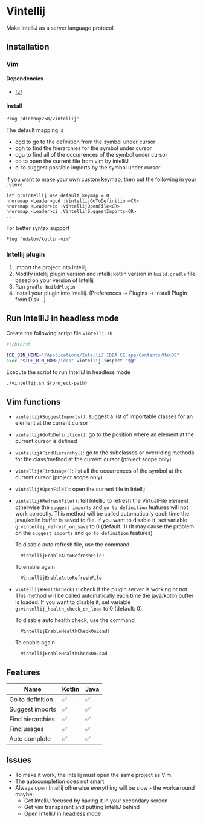 # Vintellij
Make IntelliJ as a server language protocol.

## Installation

### Vim

#### Dependencies
- [fzf](https://github.com/junegunn/fzf.vim)

#### Install

```
Plug 'dinhhuy258/vintellij'
```
The default mapping is
- <Leader>cgd to go to the definition from the symbol under cursor
- <Leader>cgh to find the hierarchies for the symbol under cursor
- <Leader>cgu to find all of the occurrences of the symbol under cursor
- <Leader>co to open the current file from vim by intelliJ
- <Leader>ci to suggest possible imports by the symbol under cursor

if you want to make your own custom keymap, then put the following in your `.vimrc`

```
let g:vintellij_use_default_keymap = 0
nnoremap <Leader>gcd :VintellijGoToDefinition<CR>
nnoremap <Leader>co :VintellijOpenFile<CR>
nnoremap <Leader>ci :VintellijSuggestImports<CR>
...
```

For better syntax support

```
Plug 'udalov/kotlin-vim'
```
### Intellij plugin

1. Import the project into Intellij
2. Modify intellij plugin version and intellij kotlin version in `build.gradle` file based on your version of Intellij
3. Run `gradle buildPlugin`
4. Install your plugin into Intellij. (Preferences -> Plugins -> Install Plugin from Disk...)

## Run IntelliJ in headless mode

Create the following script file `vintellj.sh`

```sh
#!/bin/sh

IDE_BIN_HOME="/Applications/IntelliJ IDEA CE.app/Contents/MacOS"
exec "$IDE_BIN_HOME/idea" vintellij-inspect "$@"
```
Execute the script to run IntelliJ in headless mode

```console
./vintellij.sh ${project-path}
```

## Vim functions

- `vintellij#SuggestImports()`: suggest a list of importable classes for an element at the current cursor

- `vintellij#GoToDefinition()`: go to the position where an element at the current cursor is defined

- `vintellij#FindHierarchy()`: go to the subclasses or overriding methods for the class/method at the current cursor (project scope only)

- `vintellij#FindUsage()`: list all the occurrences of the symbol at the current cursor (project scope only)

- `vintellij#OpenFile()`: open the current file in Intellij

- `vintellij#RefreshFile()`: tell IntelliJ to refresh the VirtualFile element otherwise the `suggest imports` and `go to definition` features will not work correctly. This method will be called automatically each time the java/kotlin buffer is saved to file. If you want to disable it, set variable `g:vintellij_refresh_on_save` to 0 (default: 1) (It may cause the problem on the `suggest imports` and `go to definition` features)

  To disable auto refresh file, use the command
  ```
    VintellijEnableAutoRefreshFile!
  ```
  To enable again
  ```
    VintellijEnableAutoRefreshFile
  ```
- `vintellij#HealthCheck()`: check if the plugin server is working or not. This method will be called automatically each time the java/kotlin buffer is loaded. If you want to disable it, set variable `g:vintellij_health_check_on_load` to 0 (default: 0).

  To disable auto health check, use the command
  ```
    VintellijEnableHealthCheckOnLoad!
  ```
  To enable again
  ```
    VintellijEnableHealthCheckOnLoad
  ```
## Features

| Name | Kotlin | Java |
| ---- | ------ | ---- |
| Go to definition | :white_check_mark: | :white_check_mark: |
| Suggest imports | :white_check_mark: | :white_check_mark: |
| Find hierarchies | :white_check_mark: | :white_check_mark: |
| Find usages | :white_check_mark: | :white_check_mark: |
| Auto complete | :white_check_mark: | :white_check_mark: |

## Issues

- To make it work, the Intellij must open the same project as Vim.
- The autocompletion does not smart
- Always open Intellij otherwise everything will be slow - the workarround maybe:
  - Get IntelliJ focused by having it in your secondary screen
  - Get vim transparent and putting IntelliJ behind
  - Open IntelliJ in headless mode
